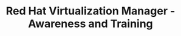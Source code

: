 ---
permalink: /product-documents/rhvm/nist-800-53/at/
layout: control_family
title: Red Hat Virtualization Manager - Awareness and Training
category: Product Documents
lead: |
  Control responses for NIST 800-53 rev4.
subnav:
  data: components.rhvm.satisfies
  href: ['#%', control_key]
  text: control_key
product_info:
  name: Red Hat Virtualization Manager
  opencontrol_component: rhvm
  control_family_shorthand: AT
---